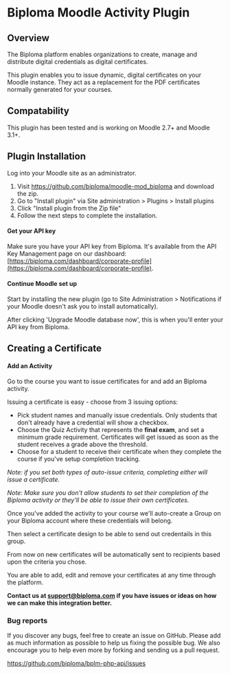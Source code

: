 

# Biploma Moodle Activity Plugin

## Overview

The Biploma platform enables organizations to create, manage and distribute digital credentials as digital certificates.

This plugin enables you to issue dynamic, digital certificates on your Moodle instance. They act as a replacement for the PDF certificates normally generated for your courses.

## Compatability

This plugin has been tested and is working on Moodle 2.7+ and Moodle 3.1+.

## Plugin Installation

Log into your Moodle site as an administrator.

1. Visit https://github.com/biploma/moodle-mod_biploma and download the zip.
2. Go to "Install plugin" via Site administration > Plugins > Install plugins
3. Click "Install plugin from the Zip file"
4. Follow the next steps to complete the installation.

#### Get your API key

Make sure you have your API key from Biploma. 
It's available from the API Key Management page on our dashboard: 
[https://biploma.com/dashboard/corporate-profile](https://biploma.com/dashboard/corporate-profile).

#### Continue Moodle set up

Start by installing the new plugin (go to Site Administration > Notifications if your Moodle doesn't ask you to install automatically).

After clicking 'Upgrade Moodle database now', this is when you'll enter your API key from Biploma.

## Creating a Certificate

#### Add an Activity

Go to the course you want to issue certificates for and add an Biploma activity.

Issuing a certificate is easy - choose from 3 issuing options:

- Pick student names and manually issue credentials. Only students that don't already have a credential will show a checkbox.
- Choose the Quiz Activity that represents the **final exam**, and set a minimum grade requirement. Certificates will get issued as soon as the student receives a grade above the threshold.
- Choose for a student to receive their certificate when they complete the course if you've setup completion tracking.

_Note: if you set both types of auto-issue criteria, completing either will issue a certificate._

_Note: Make sure you don't allow students to set their completion of the Biploma activity or they'll be able to issue their own certificates._

Once you've added the activity to your course we'll auto-create a Group on your Biploma account where these credentials will belong. 

Then select a certificate design to be able to send out credentails in this group.

From now on new certificates will be automatically sent to recipients based upon the criteria you chose.

You are able to add, edit and remove your certificates at any time through the platform.

**Contact us at support@biploma.com if you have issues or ideas on how we can make this integration better.**

### Bug reports

If you discover any bugs, feel free to create an issue on GitHub. Please add as much information as possible to help us fixing the possible bug. We also encourage you to help even more by forking and sending us a pull request.

https://github.com/biploma/bplm-php-api/issues

